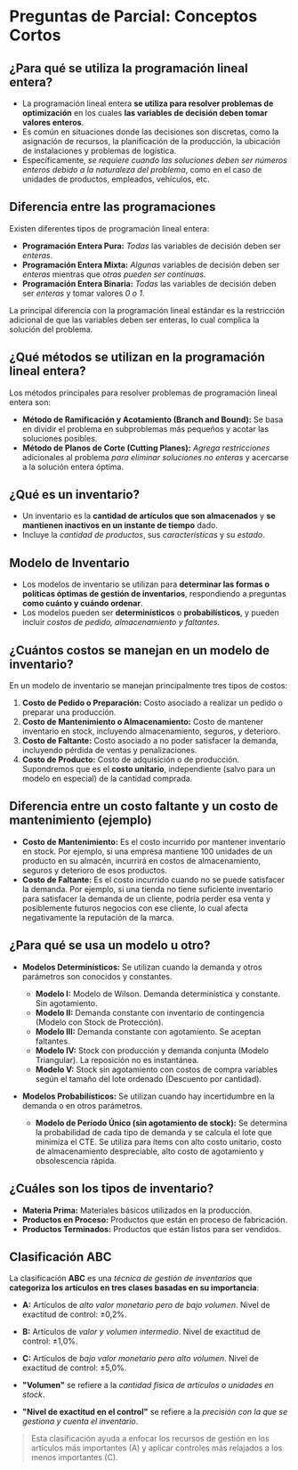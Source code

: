 # Preguntas de Parcial: Conceptos Cortos

## ¿Para qué se utiliza la programación lineal entera?
- La programación lineal entera **se utiliza para resolver problemas de optimización** en los cuales **las variables de decisión deben tomar valores enteros**.
- Es común en situaciones donde las decisiones son discretas, como la asignación de recursos, la planificación de la producción, la ubicación de instalaciones y problemas de logística.
- Específicamente, *se requiere cuando las soluciones deben ser números enteros debido a la naturaleza del problema*, como en el caso de unidades de productos, empleados, vehículos, etc.

## Diferencia entre las programaciones
Existen diferentes tipos de programación lineal entera:
- **Programación Entera Pura:** *Todas* las variables de decisión deben ser *enteras*.
- **Programación Entera Mixta:** *Algunas* variables de decisión deben ser *enteras* mientras que *otras pueden ser continuas*.
- **Programación Entera Binaria:** *Todas* las variables de decisión deben ser *enteras* y tomar valores *0 o 1*.

La principal diferencia con la programación lineal estándar es la restricción adicional de que las variables deben ser enteras, lo cual complica la solución del problema.

## ¿Qué métodos se utilizan en la programación lineal entera?
Los métodos principales para resolver problemas de programación lineal entera son:
- **Método de Ramificación y Acotamiento (Branch and Bound):** Se basa en dividir el problema en subproblemas más pequeños y acotar las soluciones posibles.
- **Método de Planos de Corte (Cutting Planes):** *Agrega restricciones* adicionales al problema *para eliminar soluciones no enteras* y acercarse a la solución entera óptima.

## ¿Qué es un inventario?
- Un inventario es la **cantidad de artículos que son almacenados** y **se mantienen inactivos en un instante de tiempo** dado.
- Incluye la *cantidad de productos*, sus *características* y su *estado*.

## Modelo de Inventario
- Los modelos de inventario se utilizan para **determinar las formas o políticas óptimas de gestión de inventarios**, respondiendo a preguntas **como cuánto y cuándo ordenar**. 
- Los modelos pueden ser **determinísticos** o **probabilísticos**, y pueden incluir *costos de pedido, almacenamiento y faltantes*.


## ¿Cuántos costos se manejan en un modelo de inventario?
En un modelo de inventario se manejan principalmente tres tipos de costos:
1. **Costo de Pedido o Preparación:** Costo asociado a realizar un pedido o preparar una producción.
2. **Costo de Mantenimiento o Almacenamiento:** Costo de mantener inventario en stock, incluyendo almacenamiento, seguros, y deterioro.
3. **Costo de Faltante:** Costo asociado a no poder satisfacer la demanda, incluyendo pérdida de ventas y penalizaciones.
4. **Costo de Producto:** Costo de adquisición o de producción. Supondremos que es el **costo unitario**, independiente (salvo para un modelo en especial) de la cantidad comprada.

## Diferencia entre un costo faltante y un costo de mantenimiento (ejemplo)
- **Costo de Mantenimiento:** Es el costo incurrido por mantener inventario en stock. Por ejemplo, si una empresa mantiene 100 unidades de un producto en su almacén, incurrirá en costos de almacenamiento, seguros y deterioro de esos productos.
- **Costo de Faltante:** Es el costo incurrido cuando no se puede satisfacer la demanda. Por ejemplo, si una tienda no tiene suficiente inventario para satisfacer la demanda de un cliente, podría perder esa venta y posiblemente futuros negocios con ese cliente, lo cual afecta negativamente la reputación de la marca.

## ¿Para qué se usa un modelo u otro?
- **Modelos Determinísticos:** Se utilizan cuando la demanda y otros parámetros son conocidos y constantes.
  - **Modelo I:** Modelo de Wilson. Demanda determinística y constante. Sin agotamiento.
  - **Modelo II:** Demanda constante con inventario de contingencia (Modelo con Stock de Protección).
  - **Modelo III:** Demanda constante con agotamiento. Se aceptan faltantes.
  - **Modelo IV:** Stock con producción y demanda conjunta (Modelo Triangular). La reposición no es instantánea.
  - **Modelo V:** Stock sin agotamiento con costos de compra variables según el tamaño del lote ordenado (Descuento por cantidad).

- **Modelos Probabilísticos:** Se utilizan cuando hay incertidumbre en la demanda o en otros parámetros.
  - **Modelo de Período Único (sin agotamiento de stock):** Se determina la probabilidad de cada tipo de demanda y se calcula el lote que minimiza el CTE. Se utiliza para ítems con alto costo unitario, costo de almacenamiento despreciable, alto costo de agotamiento y obsolescencia rápida.

## ¿Cuáles son los tipos de inventario?
- **Materia Prima:** Materiales básicos utilizados en la producción.
- **Productos en Proceso:** Productos que están en proceso de fabricación.
- **Productos Terminados:** Productos que están listos para ser vendidos.

## Clasificación ABC
La clasificación **ABC** es una *técnica de gestión de inventarios* que **categoriza los artículos en tres clases basadas en su importancia**:
- **A:** Artículos de *alto valor monetario pero de bajo volumen*. Nivel de exactitud de control: ±0,2%.
- **B:** Artículos de *valor y volumen intermedio*. Nivel de exactitud de control: ±1,0%.
- **C:** Artículos de *bajo valor monetario pero alto volumen*. Nivel de exactitud de control: ±5,0%.

- **"Volumen"** se refiere a la *cantidad física de artículos o unidades en stock*. 
- **"Nivel de exactitud en el control"** se refiere a la *precisión con la que se gestiona y cuenta el inventario*.

> Esta clasificación ayuda a enfocar los recursos de gestión en los artículos más importantes (A) y aplicar controles más relajados a los menos importantes (C).
